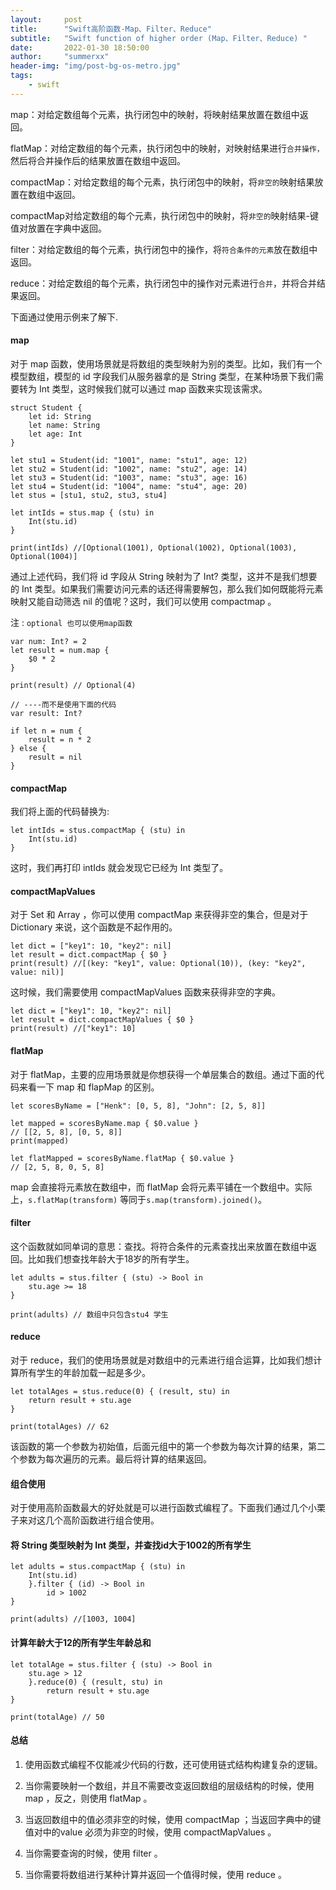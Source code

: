 ```yaml
---
layout:     post
title:      "Swift高阶函数-Map、Filter、Reduce"
subtitle:   "Swift function of higher order (Map、Filter、Reduce) "
date:       2022-01-30 18:50:00
author:     "summerxx"
header-img: "img/post-bg-os-metro.jpg"
tags:
    - swift
---
```


map：对给定数组每个元素，执行闭包中的映射，将映射结果放置在数组中返回。

flatMap：对给定数组的每个元素，执行闭包中的映射，对映射结果进行`合并操作，`然后将合并操作后的结果放置在数组中返回。

compactMap：对给定数组的每个元素，执行闭包中的映射，将`非空的`映射结果放置在数组中返回。

compactMap对给定数组的每个元素，执行闭包中的映射，将`非空的`映射结果-键值对放置在字典中返回。

filter：对给定数组的每个元素，执行闭包中的操作，将`符合条件的元素`放在数组中返回。

reduce：对给定数组的每个元素，执行闭包中的操作对元素进行`合并`，并将合并结果返回。



下面通过使用示例来了解下.

#### map

对于 map 函数，使用场景就是将数组的类型映射为别的类型。比如，我们有一个模型数组，模型的 id 字段我们从服务器拿的是 String 类型，在某种场景下我们需要转为 Int 类型，这时候我们就可以通过 map 函数来实现该需求。

```
struct Student {
    let id: String
    let name: String
    let age: Int
}

let stu1 = Student(id: "1001", name: "stu1", age: 12)
let stu2 = Student(id: "1002", name: "stu2", age: 14)
let stu3 = Student(id: "1003", name: "stu3", age: 16)
let stu4 = Student(id: "1004", name: "stu4", age: 20)
let stus = [stu1, stu2, stu3, stu4]

let intIds = stus.map { (stu) in
    Int(stu.id)
}

print(intIds) //[Optional(1001), Optional(1002), Optional(1003), Optional(1004)]
```

通过上述代码，我们将 id 字段从 String 映射为了 Int? 类型，这并不是我们想要的 Int 类型。如果我们需要访问元素的话还得需要解包，那么我们如何既能将元素映射又能自动筛选 nil 的值呢？这时，我们可以使用 compactmap 。



注 : `optional 也可以使用map函数`



```
var num: Int? = 2
let result = num.map {
    $0 * 2
}

print(result) // Optional(4)

// ----而不是使用下面的代码
var result: Int?

if let n = num {
    result = n * 2
} else {
    result = nil
}

```



#### compactMap

我们将上面的代码替换为: 

```
let intIds = stus.compactMap { (stu) in
    Int(stu.id)
}
```



这时，我们再打印 intIds 就会发现它已经为 Int 类型了。



#### compactMapValues

对于 Set 和 Array ，你可以使用 compactMap 来获得非空的集合，但是对于 Dictionary 来说，这个函数是不起作用的。

```
let dict = ["key1": 10, "key2": nil]
let result = dict.compactMap { $0 }
print(result) //[(key: "key1", value: Optional(10)), (key: "key2", value: nil)]
```



这时候，我们需要使用 compactMapValues 函数来获得非空的字典。

```
let dict = ["key1": 10, "key2": nil]
let result = dict.compactMapValues { $0 }
print(result) //["key1": 10]
```



#### flatMap

对于 flatMap，主要的应用场景就是你想获得一个单层集合的数组。通过下面的代码来看一下 map 和 flapMap 的区别。

```
let scoresByName = ["Henk": [0, 5, 8], "John": [2, 5, 8]]

let mapped = scoresByName.map { $0.value }
// [[2, 5, 8], [0, 5, 8]]
print(mapped)

let flatMapped = scoresByName.flatMap { $0.value }
// [2, 5, 8, 0, 5, 8]

```



map 会直接将元素放在数组中，而 flatMap 会将元素平铺在一个数组中。实际上，`s.flatMap(transform)` 等同于`s.map(transform).joined()`。



#### filter

这个函数就如同单词的意思：查找。将符合条件的元素查找出来放置在数组中返回。比如我们想查找年龄大于18岁的所有学生。

```
let adults = stus.filter { (stu) -> Bool in
    stu.age >= 18
}

print(adults) // 数组中只包含stu4 学生
```



#### reduce

对于 reduce，我们的使用场景就是对数组中的元素进行组合运算，比如我们想计算所有学生的年龄加载一起是多少。

```
let totalAges = stus.reduce(0) { (result, stu) in
    return result + stu.age
}

print(totalAges) // 62

```

该函数的第一个参数为初始值，后面元组中的第一个参数为每次计算的结果，第二个参数为每次遍历的元素。最后将计算的结果返回。



#### 组合使用

对于使用高阶函数最大的好处就是可以进行函数式编程了。下面我们通过几个小栗子来对这几个高阶函数进行组合使用。



#### 将 String 类型映射为 Int 类型，并查找id大于1002的所有学生

```
let adults = stus.compactMap { (stu) in
    Int(stu.id)
    }.filter { (id) -> Bool in
        id > 1002
}

print(adults) //[1003, 1004]

```

#### 计算年龄大于12的所有学生年龄总和

```
let totalAge = stus.filter { (stu) -> Bool in
    stu.age > 12
    }.reduce(0) { (result, stu) in
        return result + stu.age
}

print(totalAge) // 50
```



#### 总结

1. 使用函数式编程不仅能减少代码的行数，还可使用链式结构构建复杂的逻辑。

2. 当你需要映射一个数组，并且不需要改变返回数组的层级结构的时候，使用 map ，反之，则使用 flatMap 。

3. 当返回数组中的值必须非空的时候，使用 compactMap ；当返回字典中的键值对中的value 必须为非空的时候，使用 compactMapValues 。

4. 当你需要查询的时候，使用 filter 。

5. 当你需要将数组进行某种计算并返回一个值得时候，使用 reduce 。

